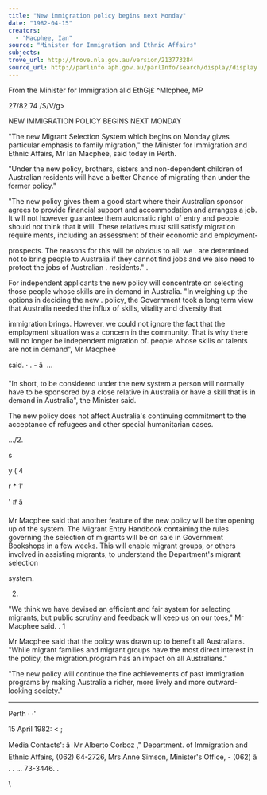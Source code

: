 ```yaml
---
title: "New immigration policy begins next Monday"
date: "1982-04-15"
creators:
  - "Macphee, Ian"
source: "Minister for Immigration and Ethnic Affairs"
subjects:
trove_url: http://trove.nla.gov.au/version/213773284
source_url: http://parlinfo.aph.gov.au/parlInfo/search/display/display.w3p;query=Id%3A%22media/pressrel/HPR09001801%22
---
```


 From the Minister for Immigration  alld EthGj£ ^Mlcphee, MP

 27/82 74 /S/V/g>

 NEW IMMIGRATION POLICY BEGINS NEXT MONDAY

 "The new Migrant Selection System which begins on Monday  gives particular emphasis to family migration," the Minister  for Immigration and Ethnic Affairs,  Mr Ian Macphee, said  today in Perth.

 "Under the new policy, brothers, sisters and non-dependent  children of Australian residents will have a better Chance of  migrating than under the former policy."

 "The new policy gives them a good start where their Australian  sponsor agrees to provide financial support and accommodation  and arranges a job. It will not however guarantee them  automatic right of entry and people should not think that it  will. These relatives must still satisfy migration require­ ments, including an assessment of their economic and employment- 

 prospects. The reasons for this will be obvious to all: we . are determined not to bring people to Australia if they cannot  find jobs and we also need to protect the jobs of Australian .   residents." .

 For independent applicants the new policy will concentrate on  selecting those people whose skills are in demand in  Australia. "In weighing up the options in deciding the new .   policy, the Government took a long term view that Australia  needed the influx of skills, vitality and diversity that 

 immigration brings. However, we could not ignore the fact  that the employment situation was a concern in the community.  That is why there will no longer be independent migration of.  people whose skills or talents are not in demand", Mr Macphee 

 said. · .  -  â   ...

 "In short, to be considered under the new system a person will  normally have to be sponsored by a close relative in Australia  or have a skill that is in demand in Australia", the Minister  said.

 The new policy does not affect Australia's continuing  commitment to the acceptance of refugees and other special  humanitarian cases.

 .../2.

 s

 y ( 4

 r * 1'

 '  #  â 

 Mr Macphee said that another feature of the new policy will  be the opening up of the system. The Migrant Entry Handbook  containing the rules governing the selection of migrants  will be on sale in Government Bookshops in a few weeks. This  will enable migrant groups, or others involved in assisting  migrants, to understand the Department's migrant selection 

 system.

 2.

 "We think we have devised an efficient and fair system for  selecting migrants, but public scrutiny and feedback will  keep us on our toes," Mr Macphee said. .  1

 Mr Macphee said that the policy was drawn up to benefit all  Australians. "While migrant families and migrant groups have  the most direct interest in the policy, the migration.program  has an impact on all Australians."

 "The new policy will continue the fine achievements of past  immigration programs by making Australia a richer, more  lively and more outward-looking society."

 * * * * *

 Perth ·  ·'

 15 April 1982: <  ;

 Media Contacts': â   Mr Alberto Corboz ," Department.  of Immigration and Ethnic Affairs, (062) 64-2726, Mrs Anne Simson, Minister's Office, -  (062) â .  .  ... 73-3446. .

 \

